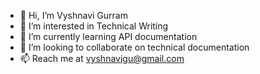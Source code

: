 - 👋 Hi, I’m Vyshnavi Gurram
- 👀 I’m interested in Technical Writing
- 🌱 I’m currently learning API documentation
- 💞️ I’m looking to collaborate on technical documentation
- 📫 Reach me at vyshnavigu@gmail.com

<!---
vyshnavigu/vyshnavigu is a ✨ special ✨ repository because its `README.md` (this file) appears on your GitHub profile.
You can click the Preview link to take a look at your changes.
--->
